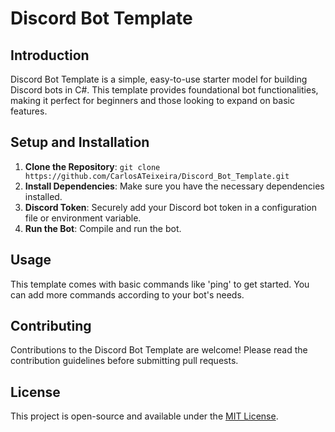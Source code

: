 # Discord Bot Template

## Introduction
Discord Bot Template is a simple, easy-to-use starter model for building Discord bots in C#. This template provides foundational bot functionalities, making it perfect for beginners and those looking to expand on basic features.

## Setup and Installation
1. **Clone the Repository**: `git clone https://github.com/CarlosATeixeira/Discord_Bot_Template.git`
2. **Install Dependencies**: Make sure you have the necessary dependencies installed.
3. **Discord Token**: Securely add your Discord bot token in a configuration file or environment variable.
4. **Run the Bot**: Compile and run the bot.

## Usage
This template comes with basic commands like 'ping' to get started. You can add more commands according to your bot's needs.

## Contributing
Contributions to the Discord Bot Template are welcome! Please read the contribution guidelines before submitting pull requests.

## License
This project is open-source and available under the [MIT License](LICENSE).
